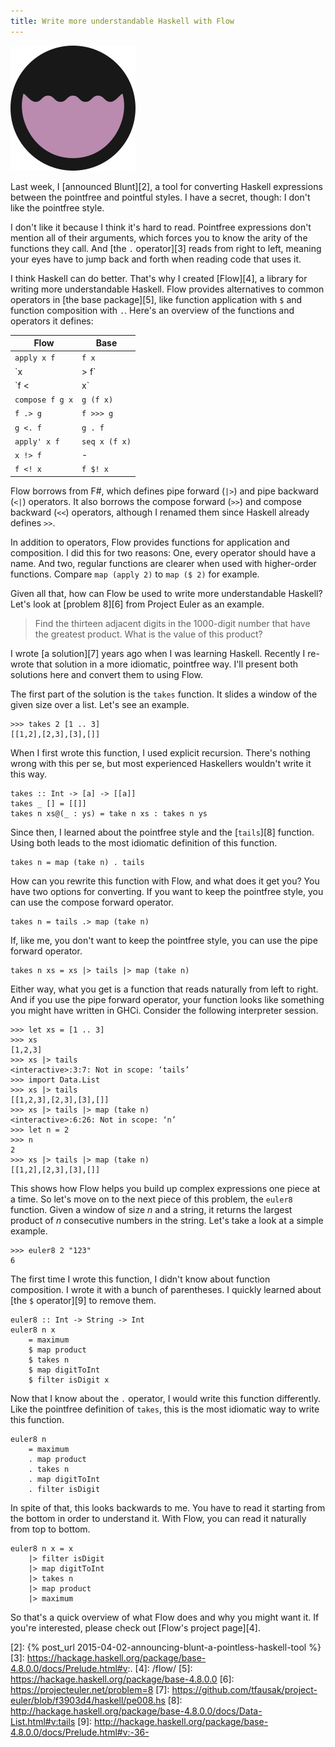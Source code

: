 ```yaml
---
title: Write more understandable Haskell with Flow
---
```


![Flow's logo][1]

Last week, I [announced Blunt][2],
a tool for converting Haskell expressions between the pointfree and pointful styles.
I have a secret, though:
I don't like the pointfree style.

I don't like it because I think it's hard to read.
Pointfree expressions don't mention all of their arguments,
which forces you to know the arity of the functions they call.
And [the `.` operator][3] reads from right to left,
meaning your eyes have to jump back and forth when reading code that uses it.

I think Haskell can do better.
That's why I created [Flow][4],
a library for writing more understandable Haskell.
Flow provides alternatives to common operators in [the base package][5],
like function application with `$` and function composition with `.`.
Here's an overview of the functions and operators it defines:

Flow            | Base
--------------- | -------------
`apply x f`     | `f x`
`x |> f`        | `x & f`
`f <| x`        | `f $ x`
`compose f g x` | `g (f x)`
`f .> g`        | `f >>> g`
`g <. f`        | `g . f`
`apply' x f`    | `seq x (f x)`
`x !> f`        | -
`f <! x`        | `f $! x`

Flow borrows from F#,
which defines pipe forward (`|>`) and pipe backward (`<|`) operators.
It also borrows the compose forward (`>>`) and compose backward (`<<`) operators,
although I renamed them since Haskell already defines `>>`.

In addition to operators,
Flow provides functions for application and composition.
I did this for two reasons:
One, every operator should have a name.
And two, regular functions are clearer when used with higher-order functions.
Compare `map (apply 2)` to `map ($ 2)` for example.

Given all that,
how can Flow be used to write more understandable Haskell?
Let's look at [problem 8][6] from Project Euler as an example.

> Find the thirteen adjacent digits in the 1000-digit number that have the greatest product. What is the value of this product?

I wrote [a solution][7] years ago when I was learning Haskell.
Recently I re-wrote that solution in a more idiomatic, pointfree way.
I'll present both solutions here
and convert them to using Flow.

The first part of the solution is the `takes` function.
It slides a window of the given size over a list.
Let's see an example.

    >>> takes 2 [1 .. 3]
    [[1,2],[2,3],[3],[]]

When I first wrote this function,
I used explicit recursion.
There's nothing wrong with this per se,
but most experienced Haskellers wouldn't write it this way.

    takes :: Int -> [a] -> [[a]]
    takes _ [] = [[]]
    takes n xs@(_ : ys) = take n xs : takes n ys

Since then,
I learned about the pointfree style and the [`tails`][8] function.
Using both leads to the most idiomatic definition of this function.

    takes n = map (take n) . tails

How can you rewrite this function with Flow,
and what does it get you?
You have two options for converting.
If you want to keep the pointfree style,
you can use the compose forward operator.

    takes n = tails .> map (take n)

If, like me, you don't want to keep the pointfree style,
you can use the pipe forward operator.

    takes n xs = xs |> tails |> map (take n)

Either way, what you get is a function that reads naturally from left to right.
And if you use the pipe forward operator,
your function looks like something you might have written in GHCi.
Consider the following interpreter session.

    >>> let xs = [1 .. 3]
    >>> xs
    [1,2,3]
    >>> xs |> tails
    <interactive>:3:7: Not in scope: ‘tails’
    >>> import Data.List
    >>> xs |> tails
    [[1,2,3],[2,3],[3],[]]
    >>> xs |> tails |> map (take n)
    <interactive>:6:26: Not in scope: ‘n’
    >>> let n = 2
    >>> n
    2
    >>> xs |> tails |> map (take n)
    [[1,2],[2,3],[3],[]]

This shows how Flow helps you build up complex expressions one piece at a time.
So let's move on to the next piece of this problem, the `euler8` function.
Given a window of size *n* and a string, it returns the largest product of *n* consecutive numbers in the string.
Let's take a look at a simple example.

    >>> euler8 2 "123"
    6

The first time I wrote this function,
I didn't know about function composition.
I wrote it with a bunch of parentheses.
I quickly learned about [the `$` operator][9] to remove them.

    euler8 :: Int -> String -> Int
    euler8 n x
        = maximum
        $ map product
        $ takes n
        $ map digitToInt
        $ filter isDigit x

Now that I know about the `.` operator,
I would write this function differently.
Like the pointfree definition of `takes`,
this is the most idiomatic way to write this function.

    euler8 n
        = maximum
        . map product
        . takes n
        . map digitToInt
        . filter isDigit

In spite of that, this looks backwards to me.
You have to read it starting from the bottom in order to understand it.
With Flow, you can read it naturally from top to bottom.

    euler8 n x = x
        |> filter isDigit
        |> map digitToInt
        |> takes n
        |> map product
        |> maximum

So that's a quick overview of what Flow does and why you might want it.
If you're interested, please check out [Flow's project page][4].

[1]: /static/images/2015/04/09/flow.svg
[2]: {% post_url 2015-04-02-announcing-blunt-a-pointless-haskell-tool %}
[3]: https://hackage.haskell.org/package/base-4.8.0.0/docs/Prelude.html#v:.
[4]: /flow/
[5]: https://hackage.haskell.org/package/base-4.8.0.0
[6]: https://projecteuler.net/problem=8
[7]: https://github.com/tfausak/project-euler/blob/f3903d4/haskell/pe008.hs
[8]: http://hackage.haskell.org/package/base-4.8.0.0/docs/Data-List.html#v:tails
[9]: http://hackage.haskell.org/package/base-4.8.0.0/docs/Prelude.html#v:-36-
